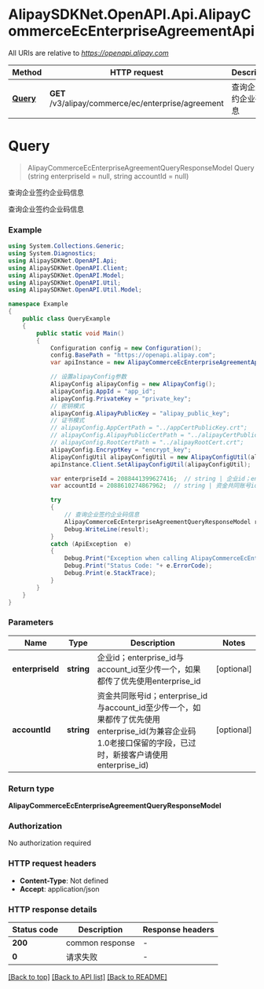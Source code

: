 # AlipaySDKNet.OpenAPI.Api.AlipayCommerceEcEnterpriseAgreementApi

All URIs are relative to *https://openapi.alipay.com*

Method | HTTP request | Description
------------- | ------------- | -------------
[**Query**](AlipayCommerceEcEnterpriseAgreementApi.md#query) | **GET** /v3/alipay/commerce/ec/enterprise/agreement | 查询企业签约企业码信息


<a name="query"></a>
# **Query**
> AlipayCommerceEcEnterpriseAgreementQueryResponseModel Query (string enterpriseId = null, string accountId = null)

查询企业签约企业码信息

查询企业签约企业码信息

### Example
```csharp
using System.Collections.Generic;
using System.Diagnostics;
using AlipaySDKNet.OpenAPI.Api;
using AlipaySDKNet.OpenAPI.Client;
using AlipaySDKNet.OpenAPI.Model;
using AlipaySDKNet.OpenAPI.Util;
using AlipaySDKNet.OpenAPI.Util.Model;

namespace Example
{
    public class QueryExample
    {
        public static void Main()
        {
            Configuration config = new Configuration();
            config.BasePath = "https://openapi.alipay.com";
            var apiInstance = new AlipayCommerceEcEnterpriseAgreementApi(config);

            // 设置alipayConfig参数
            AlipayConfig alipayConfig = new AlipayConfig();
            alipayConfig.AppId = "app_id";
            alipayConfig.PrivateKey = "private_key";
            // 密钥模式
            alipayConfig.AlipayPublicKey = "alipay_public_key";
            // 证书模式
            // alipayConfig.AppCertPath = "../appCertPublicKey.crt";
            // alipayConfig.AlipayPublicCertPath = "../alipayCertPublicKey_RSA2.crt";
            // alipayConfig.RootCertPath = "../alipayRootCert.crt";
            alipayConfig.EncryptKey = "encrypt_key";
            AlipayConfigUtil alipayConfigUtil = new AlipayConfigUtil(alipayConfig);
            apiInstance.Client.SetAlipayConfigUtil(alipayConfigUtil);

            var enterpriseId = 2088441399627416;  // string | 企业id；enterprise_id与account_id至少传一个，如果都传了优先使用enterprise_id (optional) 
            var accountId = 2088610274867962;  // string | 资金共同账号id；enterprise_id与account_id至少传一个，如果都传了优先使用enterprise_id(为兼容企业码1.0老接口保留的字段，已过时，新接客户请使用enterprise_id) (optional) 

            try
            {
                // 查询企业签约企业码信息
                AlipayCommerceEcEnterpriseAgreementQueryResponseModel result = apiInstance.Query(enterpriseId, accountId);
                Debug.WriteLine(result);
            }
            catch (ApiException  e)
            {
                Debug.Print("Exception when calling AlipayCommerceEcEnterpriseAgreementApi.Query: " + e.Message );
                Debug.Print("Status Code: "+ e.ErrorCode);
                Debug.Print(e.StackTrace);
            }
        }
    }
}
```

### Parameters

Name | Type | Description  | Notes
------------- | ------------- | ------------- | -------------
 **enterpriseId** | **string**| 企业id；enterprise_id与account_id至少传一个，如果都传了优先使用enterprise_id | [optional] 
 **accountId** | **string**| 资金共同账号id；enterprise_id与account_id至少传一个，如果都传了优先使用enterprise_id(为兼容企业码1.0老接口保留的字段，已过时，新接客户请使用enterprise_id) | [optional] 

### Return type

**AlipayCommerceEcEnterpriseAgreementQueryResponseModel**

### Authorization

No authorization required

### HTTP request headers

 - **Content-Type**: Not defined
 - **Accept**: application/json


### HTTP response details
| Status code | Description | Response headers |
|-------------|-------------|------------------|
| **200** | common response |  -  |
| **0** | 请求失败 |  -  |

[[Back to top]](#) [[Back to API list]](../README.md#documentation-for-api-endpoints) [[Back to README]](../README.md)

